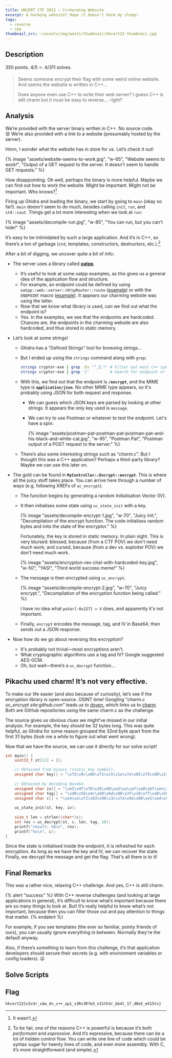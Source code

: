 ```yaml
---
title: HKCERT CTF 2022 – C++harming Website
excerpt: A harming website? Hope it doesn't harm my sleep!
tags:
  - reverse
  - cpp
thumbnail_src: ~/assets/img/posts/thumbnail/hkcert22-thumbnail.jpg
---
```


## Description

350 points. 4/5 ⭐️. 4/311 solves.

> Seems someone encrypt their flag with some weird online website. And seems the website is written in C++...
> 
> Does anyone even use C++ to write their web server? I guess C++ is still charm but it must be easy to reverse.... right?

## Analysis

We’re provided with the server binary written in C++. No source code. 😟 We’re also provided with a link to a website (presumably hosted by the server).

Hmm, I wonder what the website has in store for us. Let’s check it out!

{% image "assets/website-seems-to-work.jpg", "w-65", "Website seems to work!", "Output of a GET request to the server. It doesn't seem to handle GET requests." %}

How disappointing. Oh well, perhaps the binary is more helpful. Maybe we can find out how to work the website. Might be important. Might not be important. Who knows?[^might-be-important]

Firing up Ghidra and loading the binary, we start by going to `main` (okay so far!). `main` doesn't seem to do much, besides calling `init`, `run`, and `std::cout`. Things get a lot more interesting when we look at `run`:

{% image "assets/decompile-run.jpg", "w-85", "You can run, but you can't hide!" %}

It’s easy to be intimidated by such a large application. And it’s in C++, so there’s a ton of garbage (`std`, templates, constructors, destructors, etc.).[^cpp]

After a bit of digging, we uncover quite a bit of info:

- The server uses a library called **[oatpp](https://oatpp.io/)**.
    - It’s useful to look at some oatpp examples, as this gives us a general idea of the application flow and structure.
    - For example, an endpoint could be defined by using `oatpp::web::server::HttpRouter::route` ([example](https://oatpp.io/docs/start/step-by-step/#add-request-handler)) or with the `ENDPOINT` macro ([example](https://oatpp.io/docs/start/step-by-step/#use-api-controller)). It appears our charming website was using the latter.
    - Now that we know what library is used, can we find out what the endpoint is?
    - Yes. In the examples, we see that the endpoints are hardcoded. Chances are, the endpoints in the charming website are also hardcoded, and thus stored in static memory.
- Let’s look at some strings!
    - Ghidra has a “Defined Strings” tool for browsing strings...
    - But I ended up using the `strings` command along with `grep`:
        
        ```bash
        strings cryptor-exe | grep -Ev '^_Z.*' # Filter out most C++ symbols. (Manually leaf through the rest.)
        strings cryptor-exe | grep '/'         # Search for endpoint or MIME type.
        ```
        
    - With this, we find out that the endpoint is **`/encrypt`**, and the MIME type is **`application/json`**. No other MIME type appears, so it's probably using JSON for both request and response.
      - We can guess which JSON keys are parsed by looking at other strings. It appears the only key used is `message`.
      - We can try to use Postman or whatever to test the endpoint. Let's have a spin:

        {% image "assets/postman-pat-postman-pat-postman-pat-and-his-black-and-white-cat.jpg", "w-95", "Postman Pat", "Postman output of a POST request to the server." %}

    - There’s also some interesting strings such as “*charm.c*”. But I thought this was a C++ application? Perhaps a third-party library? Maybe we can use this later on.
- The gold can be found in **`MyController::Encrypt::encrypt`**. This is where all the juicy stuff takes place. You can arrive here through a number of ways (e.g. following XREFs of `uc_encrypt`).
    - The function begins by generating a random Initialisation Vector (IV).
    - It then initialises some state using `uc_state_init` with a key.
        
        {% image "assets/decompile-encrypt-1.jpg", "w-70", "Juicy init.", "Decompilation of the encrypt function. The code initialises random bytes and inits the state of the encryptor." %}

        Fortunately, the key is stored in static memory. In plain sight. This is very blursed: blessed, because (from a CTF POV) we don't need much work; and cursed, because (from a dev vs. exploiter POV) we don't need much work.

        {% image "assets/encryption-rev-chal-with-hardcoded-key.jpg", "w-50", "YAS!", "Third world success meme!" %}

    - The message is then encrypted using `uc_encrypt`.

        {% image "assets/decompile-encrypt-2.jpg", "w-70", "Juicy encrypt.", "Decompilation of the encryption function being called." %}

        I have no idea what `puVar[-0x227] = X` does, and apparently it's not important.

    - Finally, `encrypt` encodes the message, tag, and IV in Base64; then sends out a JSON response.

- Now how do we go about reversing this encryption?
  - It's probably not trivial—most encryptions aren't.
  - What cryptographic algorithms use a tag and IV? Google suggested AES-GCM.
  - Oh, but wait—there’s a `uc_decrypt` function...

## Pikachu used charm! It’s not very effective.

To make our life easier (and also because of curiosity), let’s see if the encryption library is open-source. OSINT time! Googling “*charm.c uc_encrypt site:github.com*” leads us to [dsvpn](https://github.com/jedisct1/dsvpn), which links us to [charm](https://github.com/jedisct1/charm). Both are GitHub repositories using the same charm.c as the challenge.

The source gives us obvious clues we might’ve missed in our initial analysis. For example, the key should be 32 bytes long. This was quite helpful, as Ghidra for some reason grouped the 32nd byte apart from the first 31 bytes (took me a while to figure out what went wrong).

Now that we have the source, we can use it directly for our solve script!

```c
int main() {
    uint32_t st[12] = {};

    // Obtained from binary (static_key symbol).
    unsigned char key[] = "\xf2\x9c\x0b\xf1\xc5\x1a\x7e\x65\x75\x80\x23\x6e\x8b\x74\x38\xbf\x59\x39\x8a\x1a\x05\xc6\x43\xfa\x1d\x57\x82\x0a\xb9\xc6\xdc\x50";
    
    // Obtained by decoding Base64.
    unsigned char iv[] = "\xe2\x4f\x76\x18\xd8\xa3\xa\xaf\xa8\xbf\xee\xe6\x5c\xe9\x4\x1e";
    unsigned char tag[] = "\xd0\x5b\x4c\x60\x6d\x88\x3f\x18\xff\xa8\x58\x43\xfc\xd2\xc6\xac";
    unsigned char c[] = "\xe4\xa\xf2\xb3\x96\x3c\x7a\x9a\x86\xe1\xa4\x9e\x45\xc5\xef\x7f\xe4\x8a\x96\x13\x4a\x95\x8\xc8\xdb\x6c\x7c\xa2\x34\x6f\xf4\x37\xae\xd0\x46\x1\xb2\xd0\xc\x32\xbb\x3e\xb6\xf9\xe6\x51\x5e\x6e\x14\xb\x97\x5b\x99\xd\xda\x3a\xf3\xe0\xd2\x66\xed\xe8\x7a\xbc\x6e\xc\xab\xec";
    
    uc_state_init(st, key, iv);
    
    size_t len = strlen((char*)c);
    int res = uc_decrypt(st, c, len, tag, 16);
    printf("result: %d\n", res);
    printf("%s\n", c);
}
```

Since the state is initialised inside the endpoint, it is refreshed for each encryption. As long as we have the key and IV, we can recover the state. Finally, we decrypt the message and get the flag. That's all there is to it!

## Final Remarks

This was a rather nice, relaxing C++ challenge. And yes, C++ is still charm.

{% alert "success" %}
With C++ reverse challenges (and looking at large applications in general), it’s difficult to know what’s important because there are so many things to look at. But! It’s really helpful to know what’s *not* important, because then you can filter those out and pay attention to things that matter.
{% endalert %}

For example, if you see templates (the ever so familiar, pointy friends of ours), you can usually ignore everything in between. Normally they're the default anyway.

Also, if there’s something to learn from this challenge, it’s that application developers should secure their secrets (e.g. with environment variables or config loaders). 😛

## Solve Scripts

<script src="https://gist.github.com/TrebledJ/ba53a8c720de910e0bdc55892171f76e.js?file=convert.py"></script>
<script src="https://gist.github.com/TrebledJ/ba53a8c720de910e0bdc55892171f76e.js?file=main.c"></script>

## Flag

```text
hkcert22{n3v3r_s4w_4n_c++_ap1_s3Rv3R?m3_n31th3r_bb4t_17_d0e5_eX15ts}
```

[^might-be-important]: It wasn’t.

[^cpp]: To be fair, one of the reasons C++ is powerful is because it’s both *performant* and *expressive*. And it’s expressive, because there can be a lot of hidden control flow. You can write one line of code which could be syntax sugar for twenty lines of code, and even more assembly. With C, it’s more straightforward (and simple).
